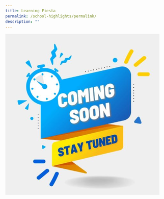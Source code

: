 ```yaml
---
title: Learning Fiesta
permalink: /school-highlights/permalink/
description: ""
---
```

![](/images/Photos%20Used/coming_soon.JPG)